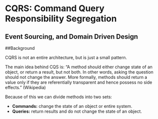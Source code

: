 ﻿# CQRS: Command Query Responsibility Segregation
## Event Sourcing, and Domain Driven Design

##Background

CQRS is not an entire architecture, but is just a small pattern.

The main idea behind CQS is: “A method should either change state of an object,
or return a result, but not both. In other words, asking the question should not
change the answer. More formally, methods should return a value only if they are
referentially transparent and hence possess no side effects.” (Wikipedia)

Because of this we can divide methods into two sets:
- **Commands:** change the state of an object or entire system.
- **Queries:** return results and do not change the state of an object.
